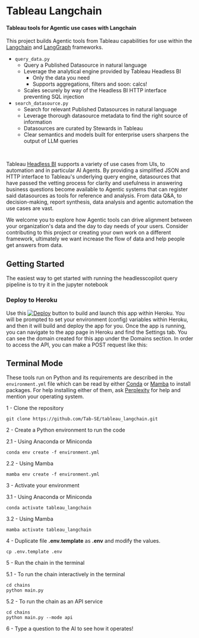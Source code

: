 # Tableau Langchain
#### Tableau tools for Agentic use cases with Langchain

This project builds Agentic tools from Tableau capabilities for use within the [Langchain](https://www.langchain.com/) and [LangGraph](https://langchain-ai.github.io/langgraph/tutorials/introduction/) frameworks.

- `query_data.py`
  - Query a Published Datasource in natural language
  - Leverage the analytical engine provided by Tableau Headless BI
    - Only the data you need
    - Supports aggregations, filters and soon: calcs!
  - Scales securely by way of the Headless BI HTTP interface preventing SQL injection
- `search_datasource.py`
  - Search for relevant Published Datasources in natural language
  - Leverage thorough datasource metadata to find the right source of information
  - Datasources are curated by Stewards in Tableau
  - Clear semantics and models built for enterprise users sharpens the output of LLM queries

</br>

Tableau [Headless BI](https://www.tableau.com/blog/vizql-data-service-beyond-visualizations) supports a variety of use cases from UIs, to automation and in particular AI Agents. By providing a simplified JSON and HTTP interface to Tableau's underlying query engine, datasources that have passed the vetting process for clarity and usefulness in answering business questions become available to Agentic systems that can register said datasources as tools for reference and analysis. From data Q&A, to decision-making, report synthesis, data analysis and agentic automation the use cases are vast.

We welcome you to explore how Agentic tools can drive alignment between your organization's data and the day to day needs of your users. Consider contributing to this project or creating your own work on a different framework, ultimately we want increase the flow of data and help people get answers from data.


## Getting Started
The easiest way to get started with running the headlesscopilot query pipeline is to try it in the jupyter notebook

### Deploy to Heroku
Use this [![Deploy](https://www.herokucdn.com/deploy/button.svg)](https://www.heroku.com/deploy)
button to build and launch this app within Heroku.  You will be prompted to set your environment (config) variables within Heroku, and then it will build and deploy the app for you.  Once the app is running, you can navigate to the app page in Heroku and find the Settings tab.  You can see the domain created for this app under the Domains section.  In order to access the API, you can make a POST request like this:

## Terminal Mode

These tools run on Python and its requirements are described in the `environment.yml` file which can be read by either [Conda](https://anaconda.org/anaconda/conda) or [Mamba](https://github.com/mamba-org/mamba) to install packages. For help installing either of them, ask [Perplexity](https://www.perplexity.ai/) for help and mention your operating system.

1 - Clone the repository
```
git clone https://github.com/Tab-SE/tableau_langchain.git
```

2 - Create a Python environment to run the code

2.1 - Using Anaconda or Miniconda
```
conda env create -f environment.yml
```

2.2 - Using Mamba
```
mamba env create -f environment.yml
```

3 - Activate your environment

3.1 - Using Anaconda or Miniconda

```
conda activate tableau_langchain
```

3.2 - Using Mamba
```
mamba activate tableau_langchain
```

4 - Duplicate file **.env.template** as **.env** and modify the values.
```
cp .env.template .env
```

5 - Run the chain in the terminal

5.1 - To run the chain interactively in the terminal
```
cd chains
python main.py
```

5.2 - To run the chain as an API service

```
cd chains
python main.py --mode api
```

6 - Type a question to the AI to see how it operates!
